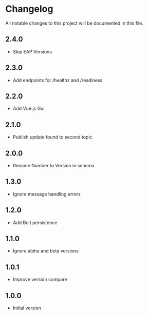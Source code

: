 # Changelog

All notable changes to this project will be documented in this file.

## 2.4.0

- Skip EAP Versions

## 2.3.0

- Add endpoints for /healthz and /readiness

## 2.2.0

- Add Vue.js Gui

## 2.1.0

- Publish update found to second topic

## 2.0.0

- Rename Number to Version in schema

## 1.3.0

- Ignore message handling errors

## 1.2.0

- Add Bolt persistence

## 1.1.0

- Ignore alpha and beta versions
      
## 1.0.1

- Improve version compare

## 1.0.0

- Initial version
